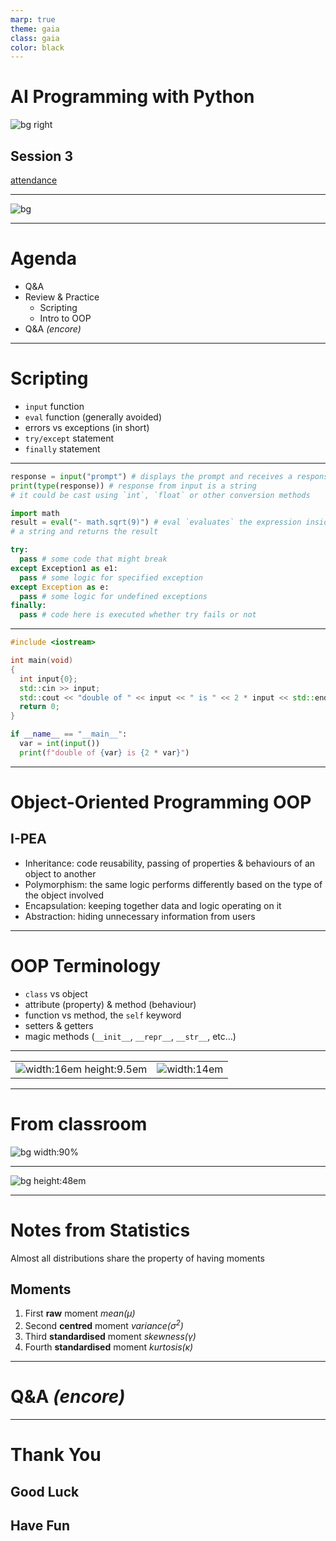 ```yaml
---
marp: true
theme: gaia
class: gaia
color: black
---
```


<!--
_class:
  - gaia
  - lead
-->

# AI Programming with Python

![bg right](https://www.udacity.com/www-proxy/contentful/assets/2y9b3o528xhq/2dmDLmWvCncVHcQ6lz9u5v/9ebc8c914fcf0e8b546bce78133b2a4a/OpenGraph_Udacity_Logo_Update__1_.png)

## Session 3

[attendance](../README.md)

---

![bg](https://www.brainyquote.com/photos_tr/en/a/alanperlis/126631/alanperlis3-2x.jpg)

---

# Agenda

- Q&A
- Review & Practice
  - Scripting
  - Intro to OOP
- Q&A _(encore)_

---

# Scripting

- `input` function
- `eval` function (generally avoided)
- errors vs exceptions (in short)
- `try/except` statement
- `finally` statement

---

```py
response = input("prompt") # displays the prompt and receives a response
print(type(response)) # response from input is a string
# it could be cast using `int`, `float` or other conversion methods
```

```py
import math
result = eval("- math.sqrt(9)") # eval `evaluates` the expression inside
# a string and returns the result
```

```py
try:
  pass # some code that might break
except Exception1 as e1:
  pass # some logic for specified exception
except Exception as e:
  pass # some logic for undefined exceptions
finally:
  pass # code here is executed whether try fails or not
```

---

```cpp
#include <iostream>

int main(void)
{
  int input{0};
  std::cin >> input;
  std::cout << "double of " << input << " is " << 2 * input << std::endl;
  return 0;
}
```

```py
if __name__ == "__main__":
  var = int(input())
  print(f"double of {var} is {2 * var}")
```

---

# Object-Oriented Programming **OOP**

## I-PEA

- Inheritance: code reusability, passing of properties & behaviours of an object to another
- Polymorphism: the same logic performs differently based on the type of the object involved
- Encapsulation: keeping together data and logic operating on it
- Abstraction: hiding unnecessary information from users

---

# OOP Terminology

- `class` vs object
- attribute (property) & method (behaviour)
- function vs method, the `self` keyword
- setters & getters
- magic methods (`__init__`, `__repr__`, `__str__`, etc&#8230;)

---

|               |         |
| :-----------: | :-----: |
| ![width:16em height:9.5em](https://video.udacity-data.com/topher/2018/July/5b511ad5_screen-shot-2018-07-19-at-4.06.55-pm/screen-shot-2018-07-19-at-4.06.55-pm.png) | ![width:14em](https://miro.medium.com/max/1400/1*iP78XqAbkntOuzbHCoiubg.png) |

---

# From classroom

![bg width:90%](../data/img/cls-diag-1.png)

---

![bg height:48em](../data/img/big-1.png)

---

# Notes from Statistics

Almost all distributions share the property of having moments

## Moments

1. First **raw** moment _mean(&mu;)_
2. Second **centred** moment _variance($\sigma^2$)_
3. Third **standardised** moment _skewness(&gamma;)_
4. Fourth **standardised** moment _kurtosis(&kappa;)_

---

<!--
_class:
  - gaia
  - lead
-->

# Q&A _(encore)_ <!-- fit -->

---

<!--
_class:
  - gaia
  - lead
 -->

# Thank You

## Good Luck

## Have Fun
